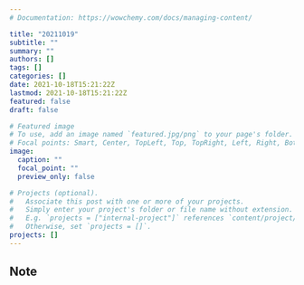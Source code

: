 ```yaml
---
# Documentation: https://wowchemy.com/docs/managing-content/

title: "20211019"
subtitle: ""
summary: ""
authors: []
tags: []
categories: []
date: 2021-10-18T15:21:22Z
lastmod: 2021-10-18T15:21:22Z
featured: false
draft: false

# Featured image
# To use, add an image named `featured.jpg/png` to your page's folder.
# Focal points: Smart, Center, TopLeft, Top, TopRight, Left, Right, BottomLeft, Bottom, BottomRight.
image:
  caption: ""
  focal_point: ""
  preview_only: false

# Projects (optional).
#   Associate this post with one or more of your projects.
#   Simply enter your project's folder or file name without extension.
#   E.g. `projects = ["internal-project"]` references `content/project/deep-learning/index.md`.
#   Otherwise, set `projects = []`.
projects: []
---
```


## Note

